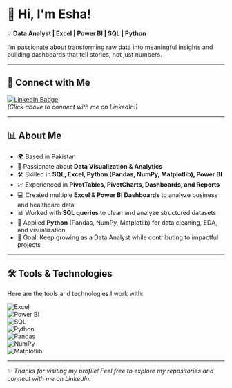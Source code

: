 # 👋 Hi, I'm Esha!  

💡 **Data Analyst | Excel | Power BI | SQL | Python**  

I’m passionate about transforming raw data into meaningful insights and building dashboards that tell stories, not just numbers.  

---

## 🔗 Connect with Me  
[![LinkedIn Badge](https://img.shields.io/badge/-LinkedIn-blue?style=flat-square&logo=Linkedin&logoColor=white&link=https://www.linkedin.com/in/eshaadnan/)](https://www.linkedin.com/in/eshaadnan/)  
*(Click above to connect with me on LinkedIn!)*  

---

## 📊 About Me  
- 🌍 Based in Pakistan  
- 🔎 Passionate about **Data Visualization & Analytics**  
- 🛠️ Skilled in **SQL, Excel, Python (Pandas, NumPy, Matplotlib), Power BI**  
- 📈 Experienced in **PivotTables, PivotCharts, Dashboards, and Reports**  
- 💻 Created multiple **Excel & Power BI Dashboards** to analyze business and healthcare data  
- 📊 Worked with **SQL queries** to clean and analyze structured datasets  
- 🐍 Applied **Python** (Pandas, NumPy, Matplotlib) for data cleaning, EDA, and visualization  
- 🎯 Goal: Keep growing as a Data Analyst while contributing to impactful projects  

---

## 🛠️ Tools & Technologies  
Here are the tools and technologies I work with:  

![Excel](https://img.shields.io/badge/Excel-217346?style=for-the-badge&logo=microsoft-excel&logoColor=white)  
![Power BI](https://img.shields.io/badge/Power%20BI-F2C811?style=for-the-badge&logo=powerbi&logoColor=black)  
![SQL](https://img.shields.io/badge/SQL-025E8C?style=for-the-badge&logo=database&logoColor=white)  
![Python](https://img.shields.io/badge/Python-3776AB?style=for-the-badge&logo=python&logoColor=white)  
![Pandas](https://img.shields.io/badge/Pandas-150458?style=for-the-badge&logo=pandas&logoColor=white)  
![NumPy](https://img.shields.io/badge/Numpy-013243?style=for-the-badge&logo=numpy&logoColor=white)  
![Matplotlib](https://img.shields.io/badge/Matplotlib-11557c?style=for-the-badge&logo=plotly&logoColor=white)  

---

✨ *Thanks for visiting my profile! Feel free to explore my repositories and connect with me on LinkedIn.*  
